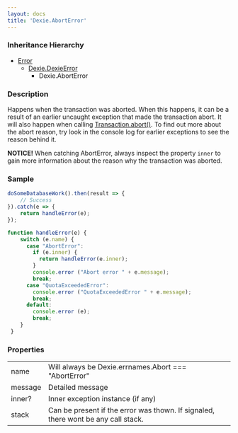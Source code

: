 ```yaml
---
layout: docs
title: 'Dexie.AbortError'
---
```


### Inheritance Hierarchy

* [Error](https://developer.mozilla.org/en-US/docs/Web/JavaScript/Reference/Global_Objects/Error)
  * [Dexie.DexieError](/docs/DexieErrors/DexieError)
    * Dexie.AbortError

### Description 

Happens when the transaction was aborted. When this happens, it can be a result of an earlier uncaught exception that made the transaction abort. 
It will also happen when calling [Transaction.abort()](/docs/Transaction/Transaction.abort()). To find out more about the abort reason, try look in the
console log for earlier exceptions to see the reason behind it.

**NOTICE!** When catching AbortError, always inspect the property `inner` to gain more information about the reason why the transaction was aborted.

### Sample

```javascript
doSomeDatabaseWork().then(result => {
    // Success
}).catch(e => {
    return handleError(e);
});

function handleError(e) {
    switch (e.name) {
      case "AbortError":
        if (e.inner) {
          return handleError(e.inner);
        }
        console.error ("Abort error " + e.message);
        break;
      case "QuotaExceededError":
        console.error ("QuotaExceededError " + e.message);
        break;
      default:
        console.error (e);
        break;
    }
 }
```

### Properties

<table>
<tr><td>name</td><td>Will always be Dexie.errnames.Abort === "AbortError"</td></tr>
<tr><td>message</td><td>Detailed message</td></tr>
<tr><td>inner?</td><td>Inner exception instance (if any)</td></tr>
<tr><td>stack</td><td>Can be present if the error was thown. If signaled, there wont be any call stack.</td></tr>
</table>

